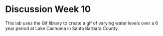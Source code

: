 # Discussion Week 10
This lab uses the Gif library to create a gif of varying water levels over a 6 year period at Lake Cachuma in Santa Barbara County.
